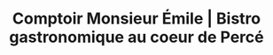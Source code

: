 ---
title: "Comptoir Monsieur Émile | Bistro gastronomique au coeur de Percé"
description: >-
  Venez déguster les plats uniques du Chef Sven Jaeckel, concoctés avec des produits locaux et régionaux dans un environnement d’une grande beauté, en plus de profiter d'une ambiance agréable et décontractée. 
image: /img/tiny-house-2.jpg
draft: false
section1:
section2:
section3:
section4:
---